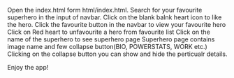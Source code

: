 Open the index.html form html/index.html.
Search for your favourite superhero in the input of navbar.
Click on the blank balnk heart icon to like the hero.
Click the favourite button in the navbar to view your favourite hero
Click on Red heart to unfavourite a hero from favourite list
Click on the name of the superhero to see superhero page
Superhero page contains image name and few collapse button(BIO, POWERSTATS, WORK etc.)
Clicking on the collapse button you can show and hide the perticualr details.

Enjoy the app!